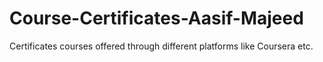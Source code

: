 # Course-Certificates-Aasif-Majeed
Certificates courses offered through different platforms like Coursera etc.
